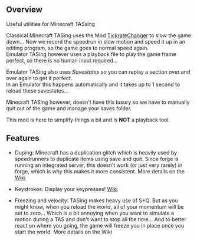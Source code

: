 ## Overview
Useful utilities for Minecraft TASsing  
  
Classical Minecraft TASing uses the Mod [TickrateChanger](https://minecraft.curseforge.com/projects/tickratechanger) to slow the game down... Now we record the speedrun in slow motion and speed it up in an editing program,  so the game goes to normal speed again.  
Emulator TASing however uses a playback file to play the game frame perfect, so there is no human input required...  
  
Emulator TASing also uses *Savestates* so you can replay a section over and over again to get it perfect.  
In an Emulator this happens automatically and it takes up to 1 second to reload these savestates...  
  
Minecraft TASing however, doesn't have this luxury so we have to manually quit out of the game and manage your saves folder.

This mod is here to simplify things a bit and is **NOT** a playback tool.

## Features
* Duping:
Minecraft has a duplication glitch which is heavily used by speedrunners to duplicate items using save and quit. Since forge is running an integrated server, this doesn't work (or just very rarely) in forge, which is why this makes it more consistent. More details on the [Wiki](https://github.com/ScribbleLP/MC-TASTools/wiki/Duping)  

* Keystrokes:
Display your keypresses! [Wiki](https://github.com/ScribbleLP/MC-TASTools/wiki/Keystrokes)
  
* Freezing and velocity:
TASing makes heavy use of S+Q. But as you might know, when you reload the world, all of your momentum will be set to zero... Which is a bit annoying when you want to simulate a motion during a TAS and don't want to stop all the time... And to better react on where you going, the game will freeze you in place once you start the world. More details on the Wiki  

